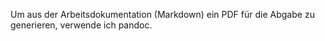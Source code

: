 Um aus der Arbeitsdokumentation (Markdown) ein PDF für die Abgabe zu generieren, verwende ich pandoc.

```zsh

```
